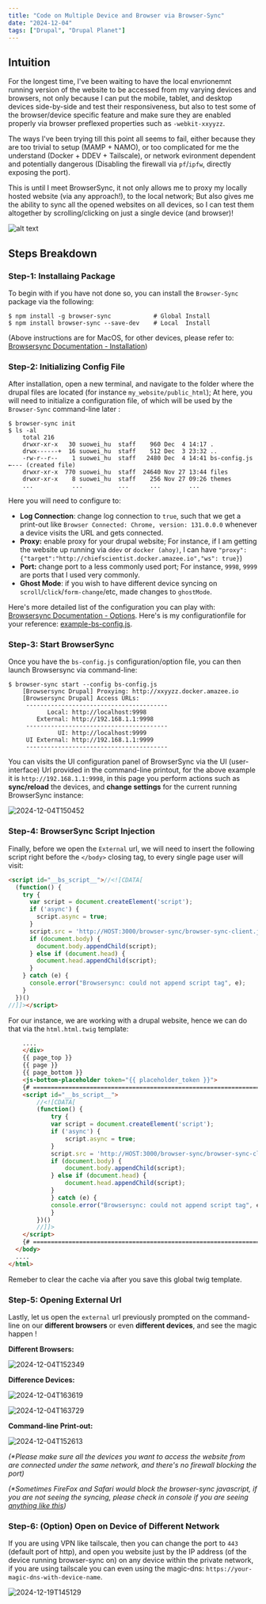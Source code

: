 ```yaml
---
title: "Code on Multiple Device and Browser via Browser-Sync"
date: "2024-12-04"
tags: ["Drupal", "Drupal Planet"]
---
```



## Intuition

For the longest time, I've been waiting to have the local envrionemnt running version of the website to be accessed from my varying devices and browsers, not only because I can put the mobile, tablet, and desktop devices side-by-side and test their responsiveness, but also to test some of the browser/device specific feature and make sure they are enabled properly via browser preflexed properties such as `-webkit-xxyyzz`.

The ways I've been trying till this point all seems to fail, either because they are too trivial to setup (MAMP + NAMO), or too complicated for me the understand (Docker + DDEV + Tailscale), or network evironment dependent and potentially dangerous (Disabling the firewall via `pf`/`ipfw`, directly exposing the port).

This is until I meet BrowserSync, it not only allows me to proxy my locally hosted website (via any approach!), to the local network; But also gives me the ability to sync all the opened websites on all devices, so I can test them altogether by scrolling/clicking on just a single device (and browser)!

![alt text](qghCRLSVHoqE6SM1USKVo7VNCondWoBlJtAWuMev.jpeg)




## Steps Breakdown

###  Step-1: Installaing Package

To begin with if you have not done so, you can install the `Browser-Sync` package via the following:

```
$ npm install -g browser-sync            # Global Install
$ npm install browser-sync --save-dev    # Local  Install
```

(Above instructions are for MacOS, for other devices, please refer to: [Browsersync Documentation - Installation](https://browsersync.io/docs))

### Step-2: Initializing Config File

After installation, open a new terminal, and navigate to the folder where the drupal files are located (for instance `my_website/public_html`); At here, you will need to initialize a configuration file, of which will be used by the `Browser-Sync` command-line later :

```
$ browser-sync init
$ ls -al
    total 216
    drwxr-xr-x   30 suowei_hu  staff    960 Dec  4 14:17 .
    drwx------+  16 suowei_hu  staff    512 Dec  3 23:32 ..
    -rw-r--r--    1 suowei_hu  staff   2480 Dec  4 14:41 bs-config.js     ←--- (created file)
    drwxr-xr-x  770 suowei_hu  staff  24640 Nov 27 13:44 files
    drwxr-xr-x    8 suowei_hu  staff    256 Nov 27 09:26 themes
    ...           ...          ...      ...        ...
```

Here you will need to configure to:

-   **Log Connection**: change log connection to `true`, such that we get a print-out like `Browser Connected: Chrome, version: 131.0.0.0` whenever a device visits the URL and gets connected.
-   **Proxy:** enable proxy for your drupal website; For instance, if I am getting the website up running via  `ddev` or `docker (ahoy)`, I can have `"proxy": {"target":"http://chiefscientist.docker.amazee.io","ws": true}`)
-   **Port:** change port to a less commonly used port; For instance, `9998`, `9999` are ports that I used very commonly.
-    **Ghost Mode**: if you wish to have different device syncing on `scroll`/`click`/`form-change`/etc, made changes to `ghostMode`.

Here's more detailed list of the configuration you can play with: [Browsersync Documentation - Options](https://browsersync.io/docs/options#option-reloadDebounce). Here's is my configurationfile for your reference: [example-bs-config.js](bs-config.js).

### Step-3: Start BrowserSync

Once you have the `bs-config.js` configuration/option file, you can then launch Browsersync via command-line:

```
$ browser-sync start --config bs-config.js
    [Browsersync Drupal] Proxying: http://xxyyzz.docker.amazee.io
    [Browsersync Drupal] Access URLs:
     ----------------------------------------
           Local: http://localhost:9998
        External: http://192.168.1.1:9998
     ----------------------------------------
              UI: http://localhost:9999
     UI External: http://192.168.1.1:9999
     ----------------------------------------
```

You can visits the UI configuration panel of BrowserSync via the UI (user-interface) Url provided in the command-line printout, for the above example it is `http://192.168.1.1:9998`, in this page you perform actions such as **sync/reload** the devices, and **change settings** for the current running BrowserSync instance:

![2024-12-04T150452](2024-12-04T150452.png)

### Step-4: BrowserSync Script Injection

Finally, before we open the `External` url, we will need to insert the following script right before the `</body>` closing tag, to every single page user will visit:

```html
<script id="__bs_script__">//<![CDATA[
  (function() {
    try {
      var script = document.createElement('script');
      if ('async') {
        script.async = true;
      }
      script.src = 'http://HOST:3000/browser-sync/browser-sync-client.js?v=3.0.3'.replace("HOST", location.hostname);
      if (document.body) {
        document.body.appendChild(script);
      } else if (document.head) {
        document.head.appendChild(script);
      }
    } catch (e) {
      console.error("Browsersync: could not append script tag", e);
    }
  })()
//]]></script>
```

For our instance, we are working with a drupal website, hence we can do that via the `html.html.twig` template:

```html
    ....
	</div>
    {{ page_top }}
    {{ page }}
    {{ page_bottom }}
    <js-bottom-placeholder token="{{ placeholder_token }}">
    {# ================================================================================== #}
    <script id="__bs_script__">
        //<![CDATA[
        (function() {
            try {
            var script = document.createElement('script');
            if ('async') {
                script.async = true;
            }
            script.src = 'http://HOST:3000/browser-sync/browser-sync-client.js?v=3.0.3'.replace("HOST", location.hostname);
            if (document.body) {
                document.body.appendChild(script);
            } else if (document.head) {
                document.head.appendChild(script);
            }
            } catch (e) {
            console.error("Browsersync: could not append script tag", e);
            }
        })()
        //]]>
    </script>
    {# ================================================================================== #}
  </body>
  ....
</html>

```

Remeber to clear the cache via after you save this global twig template.

### Step-5: Opening External Url

Lastly, let us open the `external` url previously prompted on the command-line on our **different browsers** or even **different devices**, and see the magic happen !

**Different Browsers:**

![2024-12-04T152349](2024-12-04T152349.gif)

**Difference Devices:**

![2024-12-04T163619](2024-12-04T163619.gif)

![2024-12-04T163729](2024-12-04T163729.gif)

**Command-line Print-out:**

![2024-12-04T152613](2024-12-04T152613.png)

*(\*Please make sure all the devices you want to access the website from are connected under the same network, and there's no firewall blocking the port)*

*(\*Sometimes FireFox and Safari would block the browser-sync javascript, if you are not seeing the syncing, please check in console if you are seeing [anything like this](2024-12-04T151955.png))*



### Step-6: (Option) Open on Device of Different Network

If you are using VPN like tailscale, then you can change the port to `443` (default port of http), and open you website just by the IP address (of the device running browser-sync on) on any device within the private network, if you are using tailscale you can even using the magic-dns: `https://your-magic-dns-with-device-name`. 

![2024-12-19T145129](2024-12-19T145129.png)


